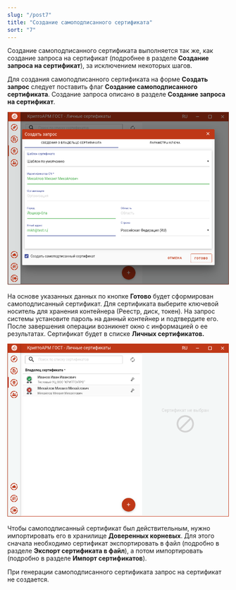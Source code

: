 ```yaml
---
slug: "/post7"
title: "Создание самоподписанного сертификата"
sort: "7"
---
```


Создание самоподписанного сертификата выполняется так же, как создание запроса на сертификат (подробнее в разделе **Создание запроса на сертификат**), за исключением некоторых шагов.

Для создания самоподписанного сертификата на форме **Создать запрос** следует поставить флаг **Создание самоподписанного сертификата**. Создание запроса описано в разделе **Создание запроса на сертификат**.

![self-signed_req.png](./images/self-signed_req.png "Создание самоподписанного сертификата")

На основе указанных данных по кнопке **Готово** будет сформирован самоподписанный сертификат. Для сертификата выберите ключевой носитель для хранения контейнера (Реестр, диск, токен). На запрос системы установите пароль на данный контейнер и подтвердите его. После завершения операции возникнет окно с информацией о ее результатах. Сертификат будет в списке **Личных сертификатов.**

![self-signed_view.png](./images/self-signed_view.png "Список личных сертификатов")

Чтобы самоподписанный сертификат был действительным, нужно импортировать его в хранилище **Доверенных корневых**. Для этого сначала необходимо сертификат экспортировать в файл (подробно в разделе **Экспорт сертификата в файл**), а потом импортировать (подробно в разделе **Импорт сертификатов**).

При генерации самоподписанного сертификата запрос на сертификат не создается.
